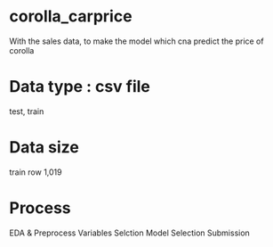 # corolla_carprice
With the sales data, to make the model which cna predict the price of corolla

# Data type : csv file

test, train

# Data size

train row 1,019

# Process
EDA & Preprocess
Variables Selction
Model Selection
Submission
